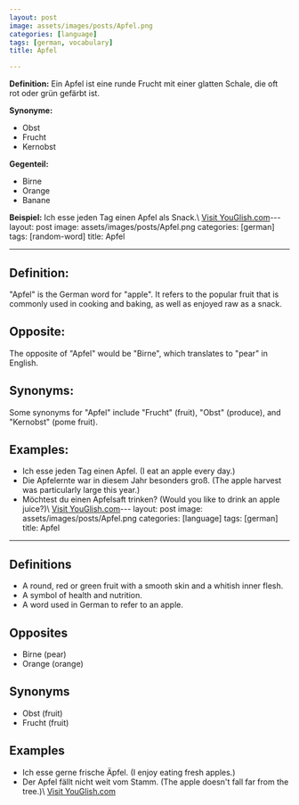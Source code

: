 ```yaml
---
layout: post
image: assets/images/posts/Apfel.png
categories: [language]
tags: [german, vocabulary]
title: Apfel

---
```


**Definition:**
Ein Apfel ist eine runde Frucht mit einer glatten Schale, die oft rot oder grün gefärbt ist.

**Synonyme:**
- Obst
- Frucht
- Kernobst

**Gegenteil:**
- Birne
- Orange
- Banane

**Beispiel:**
Ich esse jeden Tag einen Apfel als Snack.\ <a id="yg-widget-0" class="youglish-widget" data-query="Apfel" data-lang="german" data-components="8412" data-auto-start="0" data-bkg-color="theme_light" data-title="How%20to%20pronounce%20Apfel%20in%20German"  rel="nofollow" href="https://youglish.com">Visit YouGlish.com</a><script async src="https://youglish.com/public/emb/widget.js" charset="utf-8"></script>---
layout: post
image: assets/images/posts/Apfel.png
categories: [german]
tags: [random-word]
title: Apfel

---

## Definition:

"Apfel" is the German word for "apple". It refers to the popular fruit that is commonly used in cooking and baking, as well as enjoyed raw as a snack.

## Opposite:

The opposite of "Apfel" would be "Birne", which translates to "pear" in English.

## Synonyms:

Some synonyms for "Apfel" include "Frucht" (fruit), "Obst" (produce), and "Kernobst" (pome fruit).

## Examples:

- Ich esse jeden Tag einen Apfel. (I eat an apple every day.)
- Die Apfelernte war in diesem Jahr besonders groß. (The apple harvest was particularly large this year.)
- Möchtest du einen Apfelsaft trinken? (Would you like to drink an apple juice?)\ <a id="yg-widget-0" class="youglish-widget" data-query="Apfel" data-lang="german" data-components="8412" data-auto-start="0" data-bkg-color="theme_light" data-title="How%20to%20pronounce%20Apfel%20in%20German"  rel="nofollow" href="https://youglish.com">Visit YouGlish.com</a><script async src="https://youglish.com/public/emb/widget.js" charset="utf-8"></script>---
layout: post
image: assets/images/posts/Apfel.png
categories: [language]
tags: [german]
title: Apfel

---

## Definitions
- A round, red or green fruit with a smooth skin and a whitish inner flesh.
- A symbol of health and nutrition.
- A word used in German to refer to an apple.

## Opposites
- Birne (pear)
- Orange (orange)

## Synonyms
- Obst (fruit)
- Frucht (fruit)

## Examples
- Ich esse gerne frische Äpfel. (I enjoy eating fresh apples.)
- Der Apfel fällt nicht weit vom Stamm. (The apple doesn't fall far from the tree.)\ <a id="yg-widget-0" class="youglish-widget" data-query="Apfel" data-lang="german" data-components="8412" data-auto-start="0" data-bkg-color="theme_light" data-title="How%20to%20pronounce%20Apfel%20in%20German"  rel="nofollow" href="https://youglish.com">Visit YouGlish.com</a><script async src="https://youglish.com/public/emb/widget.js" charset="utf-8"></script>